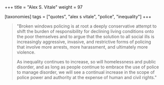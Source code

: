 +++
title = "Alex S. Vitale"
weight = 97

[taxonomies]
tags = ["quotes", "alex s vitale", "police", "inequality"]
+++

> "Broken windows policing is at root a deeply conservative attempt to shift
> the burden of responsibility for declining living conditions onto the poor
> themselves and to argue that the solution to all social ills is increasingly
> aggressive, invasive, and restrictive forms of policing that involve more
> arrests, more harassment, and ultimately more violence.
>
> As inequality continues to increase, so will homelessness and public
> disorder, and as long as people continue to embrace the use of police to
> manage disorder, we will see a continual increase in the scope of police
> power and authority at the expense of human and civil rights."
